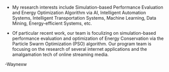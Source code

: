 - My research interests include Simulation-based Performance Evaluation and Energy Optimization Algorithm via AI, Intelligent Automation Systems, Intelligent Transportation Systems, Machine Learning, Data Mining, Energy-efficient Systems, etc.

- Of particular recent work, our team is foculizing on simulation-based performance evaluation and optimization of Energy Conservation via the Particle Swarm Optimization (PSO) algorithm. Our program team is focusing on the research of several internet applications and the amalgamation tech of online streaming media.

-Waynexw
